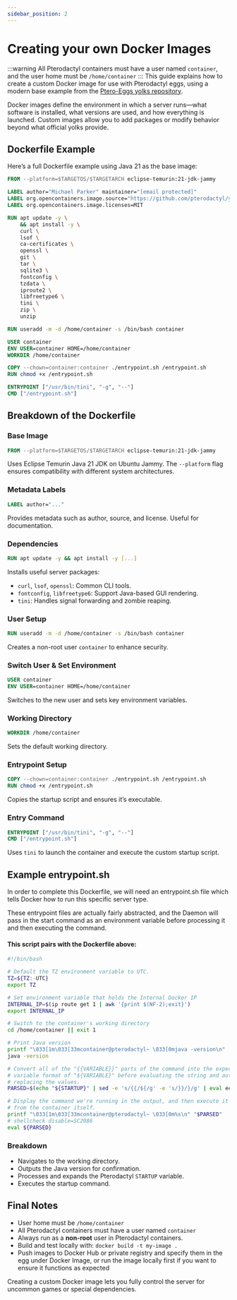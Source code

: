 ```yaml
---
sidebar_position: 2
---
```


# Creating your own Docker Images

:::warning
All Pterodactyl containers must have a user named `container`, and the user home must be `/home/container`
:::
This guide explains how to create a custom Docker image for use with Pterodactyl eggs, using a modern base example from the [Ptero-Eggs yolks repository](https://github.com/Ptero-Eggs/yolks/tree/main).

Docker images define the environment in which a server runs—what software is installed, what versions are used, and how everything is launched. Custom images allow you to add packages or modify behavior beyond what official yolks provide.

## Dockerfile Example

Here’s a full Dockerfile example using Java 21 as the base image:

```dockerfile
FROM --platform=$TARGETOS/$TARGETARCH eclipse-temurin:21-jdk-jammy

LABEL author="Michael Parker" maintainer="[email protected]"
LABEL org.opencontainers.image.source="https://github.com/pterodactyl/yolks"
LABEL org.opencontainers.image.licenses=MIT

RUN apt update -y \
    && apt install -y \
    curl \
    lsof \
    ca-certificates \
    openssl \
    git \
    tar \
    sqlite3 \
    fontconfig \
    tzdata \
    iproute2 \
    libfreetype6 \
    tini \
    zip \
    unzip

RUN useradd -m -d /home/container -s /bin/bash container

USER container
ENV USER=container HOME=/home/container
WORKDIR /home/container

COPY --chown=container:container ./entrypoint.sh /entrypoint.sh
RUN chmod +x /entrypoint.sh

ENTRYPOINT ["/usr/bin/tini", "-g", "--"]
CMD ["/entrypoint.sh"]
```

## Breakdown of the Dockerfile

### Base Image
```dockerfile
FROM --platform=$TARGETOS/$TARGETARCH eclipse-temurin:21-jdk-jammy
```
Uses Eclipse Temurin Java 21 JDK on Ubuntu Jammy. The `--platform` flag ensures compatibility with different system architectures.

### Metadata Labels
```dockerfile
LABEL author="..."
```
Provides metadata such as author, source, and license. Useful for documentation.

### Dependencies
```dockerfile
RUN apt update -y && apt install -y [...]
```
Installs useful server packages:

- `curl`, `lsof`, `openssl`: Common CLI tools.
- `fontconfig`, `libfreetype6`: Support Java-based GUI rendering.
- `tini`: Handles signal forwarding and zombie reaping.

### User Setup


```dockerfile
RUN useradd -m -d /home/container -s /bin/bash container
```
Creates a non-root user `container` to enhance security.

### Switch User & Set Environment
```dockerfile
USER container
ENV USER=container HOME=/home/container
```
Switches to the new user and sets key environment variables.

### Working Directory
```dockerfile
WORKDIR /home/container
```
Sets the default working directory.

### Entrypoint Setup
```dockerfile
COPY --chown=container:container ./entrypoint.sh /entrypoint.sh
RUN chmod +x /entrypoint.sh
```
Copies the startup script and ensures it’s executable.

### Entry Command
```dockerfile
ENTRYPOINT ["/usr/bin/tini", "-g", "--"]
CMD ["/entrypoint.sh"]
```
Uses `tini` to launch the container and execute the custom startup script.

## Example entrypoint.sh

In order to complete this Dockerfile, we will need an entrypoint.sh file which tells Docker how to run this specific server type.

These entrypoint files are actually fairly abstracted, and the Daemon will pass in the start command as an environment variable before processing it and then executing the command.

#### This script pairs with the Dockerfile above:

```bash
#!/bin/bash

# Default the TZ environment variable to UTC.
TZ=${TZ:-UTC}
export TZ

# Set environment variable that holds the Internal Docker IP
INTERNAL_IP=$(ip route get 1 | awk '{print $(NF-2);exit}')
export INTERNAL_IP

# Switch to the container's working directory
cd /home/container || exit 1

# Print Java version
printf "\033[1m\033[33mcontainer@pterodactyl~ \033[0mjava -version\n"
java -version

# Convert all of the "{{VARIABLE}}" parts of the command into the expected shell
# variable format of "${VARIABLE}" before evaluating the string and automatically
# replacing the values.
PARSED=$(echo "${STARTUP}" | sed -e 's/{{/${/g' -e 's/}}/}/g' | eval echo "$(cat -)")

# Display the command we're running in the output, and then execute it with the env
# from the container itself.
printf "\033[1m\033[33mcontainer@pterodactyl~ \033[0m%s\n" "$PARSED"
# shellcheck disable=SC2086
eval ${PARSED}
```

### Breakdown

- Navigates to the working directory.
- Outputs the Java version for confirmation.
- Processes and expands the Pterodactyl `STARTUP` variable.
- Executes the startup command.


## Final Notes

- User home must be `/home/container`
- All Pterodactyl containers must have a user named `container`
- Always run as a **non-root** user in Pterodactyl containers.
- Build and test locally with: `docker build -t my-image .`
- Push images to Docker Hub or private registry and specify them in the egg under Docker Image, or run the image locally first if you want to ensure it functions as expected

Creating a custom Docker image lets you fully control the server for uncommon games or special dependencies.
